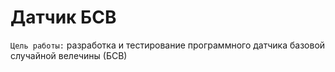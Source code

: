 # Датчик БСВ
`Цель работы:` разработка и тестирование программного датчика базовой случайной велечины (БСВ)
